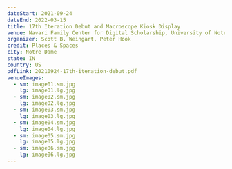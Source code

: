 ```yaml
---
dateStart: 2021-09-24
dateEnd: 2022-03-15
title: 17th Iteration Debut and Macroscope Kiosk Display
venue: Navari Family Center for Digital Scholarship, University of Notre Dame
organizer: Scott B. Weingart, Peter Hook
credit: Places & Spaces
city: Notre Dame
state: IN
country: US
pdfLink: 20210924-17th-iteration-debut.pdf
venueImages:
  - sm: image01.sm.jpg
    lg: image01.lg.jpg
  - sm: image02.sm.jpg
    lg: image02.lg.jpg
  - sm: image03.sm.jpg
    lg: image03.lg.jpg
  - sm: image04.sm.jpg
    lg: image04.lg.jpg
  - sm: image05.sm.jpg
    lg: image05.lg.jpg
  - sm: image06.sm.jpg
    lg: image06.lg.jpg
---
```

